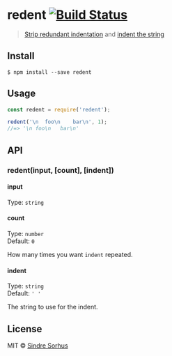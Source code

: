 # redent [![Build Status](https://travis-ci.org/sindresorhus/redent.svg?branch=master)](https://travis-ci.org/sindresorhus/redent)

> [Strip redundant indentation](https://github.com/sindresorhus/strip-indent) and [indent the string](https://github.com/sindresorhus/indent-string)


## Install

```
$ npm install --save redent
```


## Usage

```js
const redent = require('redent');

redent('\n  foo\n    bar\n', 1);
//=> '\n foo\n   bar\n'
```


## API

### redent(input, [count], [indent])

#### input

Type: `string`

#### count

Type: `number`  
Default: `0`

How many times you want `indent` repeated.

#### indent

Type: `string`  
Default: `' '`

The string to use for the indent.


## License

MIT © [Sindre Sorhus](//sindresorhus.com)
